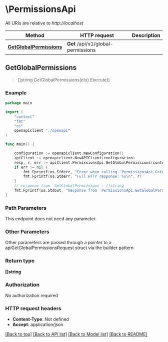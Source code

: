 # \PermissionsApi

All URIs are relative to *http://localhost*

Method | HTTP request | Description
------------- | ------------- | -------------
[**GetGlobalPermissions**](PermissionsApi.md#GetGlobalPermissions) | **Get** /api/v1/global-permissions | 



## GetGlobalPermissions

> []string GetGlobalPermissions(ctx).Execute()



### Example

```go
package main

import (
    "context"
    "fmt"
    "os"
    openapiclient "./openapi"
)

func main() {

    configuration := openapiclient.NewConfiguration()
    apiClient := openapiclient.NewAPIClient(configuration)
    resp, r, err := apiClient.PermissionsApi.GetGlobalPermissions(context.Background()).Execute()
    if err != nil {
        fmt.Fprintf(os.Stderr, "Error when calling `PermissionsApi.GetGlobalPermissions``: %v\n", err)
        fmt.Fprintf(os.Stderr, "Full HTTP response: %v\n", r)
    }
    // response from `GetGlobalPermissions`: []string
    fmt.Fprintf(os.Stdout, "Response from `PermissionsApi.GetGlobalPermissions`: %v\n", resp)
}
```

### Path Parameters

This endpoint does not need any parameter.

### Other Parameters

Other parameters are passed through a pointer to a apiGetGlobalPermissionsRequest struct via the builder pattern


### Return type

**[]string**

### Authorization

No authorization required

### HTTP request headers

- **Content-Type**: Not defined
- **Accept**: application/json

[[Back to top]](#) [[Back to API list]](../README.md#documentation-for-api-endpoints)
[[Back to Model list]](../README.md#documentation-for-models)
[[Back to README]](../README.md)

